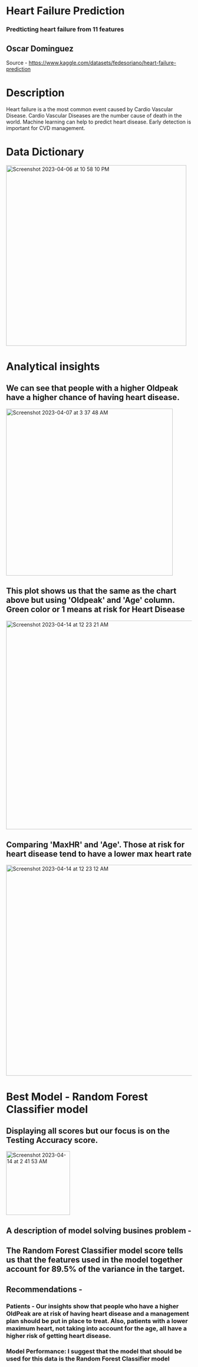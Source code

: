 # Heart Failure Prediction
### Predticting heart failure from 11 features

## Oscar Dominguez

Source - https://www.kaggle.com/datasets/fedesoriano/heart-failure-prediction

# Description
Heart failure is a the most common event caused by Cardio Vascular Disease. Cardio Vascular Diseases are the number cause of death in the world. Machine learning can help to predict heart disease. Early detection is important for CVD management.

# Data Dictionary
<img width="489" alt="Screenshot 2023-04-06 at 10 58 10 PM" src="https://user-images.githubusercontent.com/123289046/230535137-36b6a99f-210a-411a-8c44-a55bb763b876.png">

# Analytical insights

  ## We can see that people with a higher Oldpeak have a higher chance of having heart disease.
  
  <img width="452" alt="Screenshot 2023-04-07 at 3 37 48 AM" src="https://user-images.githubusercontent.com/123289046/230569935-9dabd6e4-fba5-40c9-bf91-73aae32c1c00.png">
  
  ## This plot shows us that the same as the chart above but using 'Oldpeak' and 'Age' column. Green color or 1 means at risk for Heart Disease
  
<img width="565" alt="Screenshot 2023-04-14 at 12 23 21 AM" src="https://user-images.githubusercontent.com/123289046/231942992-d571afd0-44f4-4191-9401-118774321f58.png">

  ## Comparing 'MaxHR' and 'Age'. Those at risk for heart disease tend to have a lower max heart rate

<img width="571" alt="Screenshot 2023-04-14 at 12 23 12 AM" src="https://user-images.githubusercontent.com/123289046/231942996-2b353492-6e1b-4489-b266-bf88bf4e427c.png">
  
# Best Model - Random Forest Classifier model
## Displaying all scores but our focus is on the Testing Accuracy score.

<img width="173" alt="Screenshot 2023-04-14 at 2 41 53 AM" src="https://user-images.githubusercontent.com/123289046/231967368-1533724c-94fa-44e7-8c20-0263379d4c3d.png">

## A description of model solving busines problem -
## The Random Forest Classifier model score tells us that the features used in the model together account for 89.5% of the variance in the target.

## Recommendations -  
### Patients - Our insights show that people who have a higher OldPeak are at risk of having heart disease and a management plan should be put in place to treat. Also, patients with a lower maximum heart, not taking into account for the age, all have a higher risk of getting heart disease.

### Model Performance: I suggest that the model that should be used for this data is the Random Forest Classifier model 

